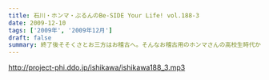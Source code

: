 ```yaml
---
title: 石川・ホンマ・ぶるんのBe-SIDE Your Life! vol.188-3
date: 2009-12-10
tags: ['2009年', '2009年12月']
draft: false
summary: 終了後そそくさとお三方はお稽古へ。そんなお稽古用のホンマさんの高校生時代から使い込んだ名器を見せてもらいました。物持ちイイネ。NAMAE
---
```


http://project-phi.ddo.jp/ishikawa/ishikawa188_3.mp3
